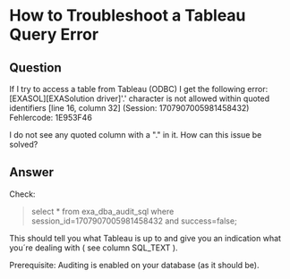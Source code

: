 # How to Troubleshoot a Tableau Query Error

## Question
If I try to access a table from Tableau (ODBC) I get the following error:  
[EXASOL][EXASolution driver]'.' character is not allowed within quoted identifiers [line 16, column 32] (Session: 1707907005981458432)
Fehlercode: 1E953F46

I do not see any quoted column with a "."  in it. How can this issue be solved? 

## Answer
Check:
> select * from exa_dba_audit_sql where session_id=1707907005981458432 and success=false;

This should tell you what Tableau is up to and give you an indication what you´re dealing with ( see column SQL_TEXT ).

Prerequisite: Auditing is enabled on your database (as it should be).